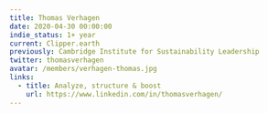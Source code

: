 ```yaml
---
title: Thomas Verhagen
date: 2020-04-30 00:00:00
indie_status: 1+ year
current: Clipper.earth
previously: Cambridge Institute for Sustainability Leadership
twitter: thomasverhagen
avatar: /members/verhagen-thomas.jpg
links:
  - title: Analyze, structure & boost
    url: https://www.linkedin.com/in/thomasverhagen/
---
```

